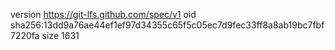 version https://git-lfs.github.com/spec/v1
oid sha256:13dd9a76ae44ef1ef97d34355c65f5c05ec7d9fec33ff8a8ab19bc7fbf7220fa
size 1631

